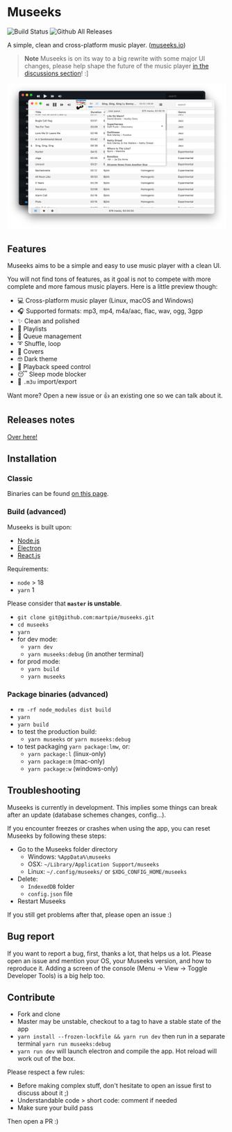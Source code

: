 # Museeks

![Build Status](https://github.com/martpie/museeks/workflows/build/badge.svg)
![Github All Releases](https://img.shields.io/github/downloads/martpie/museeks/total)

A simple, clean and cross-platform music player. ([museeks.io](http://museeks.io))

> **Note**
> Museeks is on its way to a big rewrite with some major UI changes, please help shape the future of the music player [in the discussions section](https://github.com/martpie/museeks/discussions)! :]

![Screenshot](screenshot.png)

## Features

Museeks aims to be a simple and easy to use music player with a clean UI.

You will not find tons of features, as it goal is not to compete with more complete and more famous music players. Here is a little preview though:

- 💻 Cross-platform music player (Linux, macOS and Windows)
- 🎧 Supported formats: mp3, mp4, m4a/aac, flac, wav, ogg, 3gpp
- ✨ Clean and polished
- 🌟 Playlists
- 🎼 Queue management
- ➰ Shuffle, loop
- 🌄 Covers
- 🤓 Dark theme
- 🚤 Playback speed control
- 😴 Sleep mode blocker
- 🔄 `.m3u` import/export

Want more? Open a new issue or 👍 an existing one so we can talk about it.

## Releases notes

[Over here!](https://github.com/martpie/museeks/releases)

## Installation

### Classic

Binaries can be found [on this page](https://github.com/martpie/museeks/releases).

### Build (advanced)

Museeks is built upon:

- [Node.js](https://nodejs.org/en/)
- [Electron](https://github.com/electron/electron/)
- [React.js](https://react.dev)

Requirements:

- `node` > 18
- `yarn` 1

Please consider that **`master` is unstable**.

- `git clone git@github.com:martpie/museeks.git`
- `cd museeks`
- `yarn`
- for dev mode:
  - `yarn dev`
  - `yarn museeks:debug` (in another terminal)
- for prod mode:
  - `yarn build`
  - `yarn museeks`

### Package binaries (advanced)

- `rm -rf node_modules dist build`
- `yarn`
- `yarn build`
- to test the production build:
  - `yarn museeks` or `yarn museeks:debug`
- to test packaging `yarn package:lmw`, or:
  - `yarn package:l` (linux-only)
  - `yarn package:m` (mac-only)
  - `yarn package:w` (windows-only)

## Troubleshooting

Museeks is currently in development. This implies some things can break after an update (database schemes changes, config...).

If you encounter freezes or crashes when using the app, you can reset Museeks by following these steps:

- Go to the Museeks folder directory
  - Windows: `%AppData%\museeks`
  - OSX: `~/Library/Application Support/museeks`
  - Linux: `~/.config/museeks/` or `$XDG_CONFIG_HOME/museeks`
- Delete:
  - `IndexedDB` folder
  - `config.json` file
- Restart Museeks

If you still get problems after that, please open an issue :)

## Bug report

If you want to report a bug, first, thanks a lot, that helps us a lot. Please open an issue and mention your OS, your Museeks version, and how to reproduce it. Adding a screen of the console (Menu -> View -> Toggle Developer Tools) is a big help too.

## Contribute

- Fork and clone
- Master may be unstable, checkout to a tag to have a stable state of the app
- `yarn install --frozen-lockfile && yarn run dev` then run in a separate terminal `yarn run museeks:debug`
- `yarn run dev` will launch electron and compile the app. Hot reload will work out of the box.

Please respect a few rules:

- Before making complex stuff, don't hesitate to open an issue first to discuss about it ;)
- Understandable code > short code: comment if needed
- Make sure your build pass

Then open a PR :)
